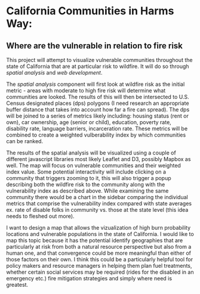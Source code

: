 # California Communities in Harms Way:
## **Where are the vulnerable in relation to fire risk**  
This project will attempt to visualize vulnerable communities throughout the state of California that are at particular risk to wildfire. It will do so through *spatial analysis* and *web development*.  

The *spatial analysis* component will first look at wildfire risk as the initial metric - areas with moderate to high fire risk will determine what communities are looked. The results of this will then be intersected to U.S. Census designated places \(dps\) polygons \(I need research an appropriate buffer distance that takes into account how far a fire can spread\). The dps will be joined to a series of metrics likely including: housing status \(rent or own\), car ownership, age \(senior or child\), education, poverty rate, disability rate, language barriers, incarceration rate. These metrics will be combined to create a weighted vulberability index by which communities can be ranked.  

The results of the spatial analysis will be visualized using a couple of different javascript libraries most likely Leaflet and D3, possibly Mapbox as well. The map will focus on vulnerable communities and their weighted index value. Some potential interactivity will include clicking on a community that triggers zooming to it, this will also trigger a popup describing both the wildfire risk to the community along with the vulnerability index as described above. While examining the same community there would be a chart in the sidebar comparing the individual metrics that comprise the vulnerability index compared with state averages ex. rate of disable folks in community vs. those at the state level \(this idea needs to fleshed out more\).  

I want to design a map that allows the vizualization of high burn probability locations and vulnerable populations in the state of California. I would like to map this topic because it has the potential identify geographies that are particularly at risk from both a natural resource perspective but also from a human one, and that convergence could be more meaningful than either of those factors on their own. I think this could be a particularly helpful tool for policy makers and resource managers in helping them plan fuel treatments, whether certain social services may be required (rides for the disabled in an emergency etc.) fire mitigation strategies and simply where need is greatest.  




